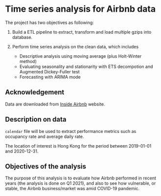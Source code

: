 # Time series analysis for Airbnb data

The project has two objectives as following:

1. Build a ETL pipeline to extract, transform and load multiple gzips into database.

2. Perform time series analysis on the clean data, which includes

    - Descriptive analysis using moving average (plus Holt-Winter method)
    - Evaluating seasonality and stationarity with ETS decompotion and Augmented Dickey-Fuller test
    - Forecasting with ARIMA mode

## Acknowledgement

Data are downloaded from [Inside Airbnb](http://insideairbnb.com/get-the-data.html) website.

## Description on data

`calendar` file will be used to extract performance metrics such as occupancy rate and average daily rate.

The location of interest is Hong Kong for the period between 2019-01-01 and 2020-12-31.

## Objectives of the analysis

The purpose of this analysis is to evaluate how Airbnb performed in recent years (the analysis is done on Q1 2021), and also to see how vulnerable, or stable, the Airbnb business/market was amid COVID-19 pandemic.
